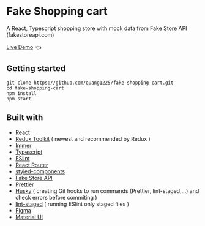 # Fake Shopping cart

A React, Typescript shopping store with mock data from Fake Store API (fakestoreapi.com)

[Live Demo](https://fake-shopping-cart.quang.work) :point_left:

## Getting started

```
git clone https://github.com/quang1225/fake-shopping-cart.git
cd fake-shopping-cart
npm install
npm start
```

## Built with

- [React](https://reactjs.org/)
- [Redux Toolkit](https://redux-toolkit.js.org/) ( newest and recommended by Redux )
- [Immer](https://immerjs.github.io/immer/)
- [Typescript](https://www.typescriptlang.org/)
- [ESlint](https://eslint.org/)
- [React Router](https://reactrouter.com/)
- [styled-components](https://styled-components.com/)
- [Fake Store API](https://fakestoreapi.com/)
- [Prettier](https://prettier.io/)
- [Husky](https://typicode.github.io/husky/) ( creating Git hooks to run commands (Prettier, lint-staged,...) and check errors before commiting )
- [lint-staged](https://www.npmjs.com/package/lint-staged/) ( running ESlint only staged files )
- [Figma](https://figma.com/)
- [Material UI](https://mui.com/)
